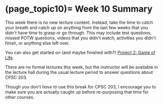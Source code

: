 (page_topic10)=
Week 10 Summary
=======================

This week there is no new lecture content.  Instead, take the time to catch your breath and catch up on anything from the last few weeks that you didn't have time to grasp or go through.  This may include test questions, missed POTW questions, videos that you didn't watch, activities you didn't finish, or anything else left over.

You can also get started on (and maybe finished with?) [Project 2: Game of Life](https://us.prairielearn.com/pl/course_instance/172874/assessment/2495568).

There are no formal lectures this week, but the instructor will be available in the lecture hall during the usual lecture period to answer questions about CPSC 203.

Though you don't *have to* use this break for CPSC 203, I encourage you to make sure you are actually caught up before re-purposing that time for other courses.
